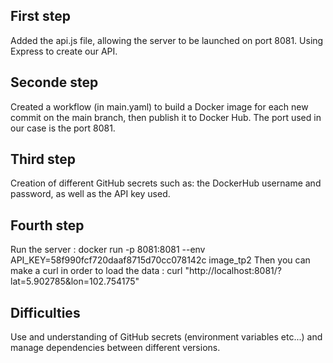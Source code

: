 ## First step

Added the api.js file, allowing the server to be launched on port 8081. Using Express to create our API.

## Seconde step

Created a workflow (in main.yaml) to build a Docker image for each new commit on the main branch, then publish it to Docker Hub.
The port used in our case is the port 8081.

## Third step 

Creation of different GitHub secrets such as: the DockerHub username and password, as well as the API key used.

## Fourth step 

Run the server : docker run -p 8081:8081 --env API_KEY=58f990fcf720daaf8715d70cc078142c image_tp2
Then you can make a curl in order to load the data : curl "http://localhost:8081/?lat=5.902785&lon=102.754175"

## Difficulties

Use and understanding of GitHub secrets (environment variables etc...) and manage dependencies between different versions.







